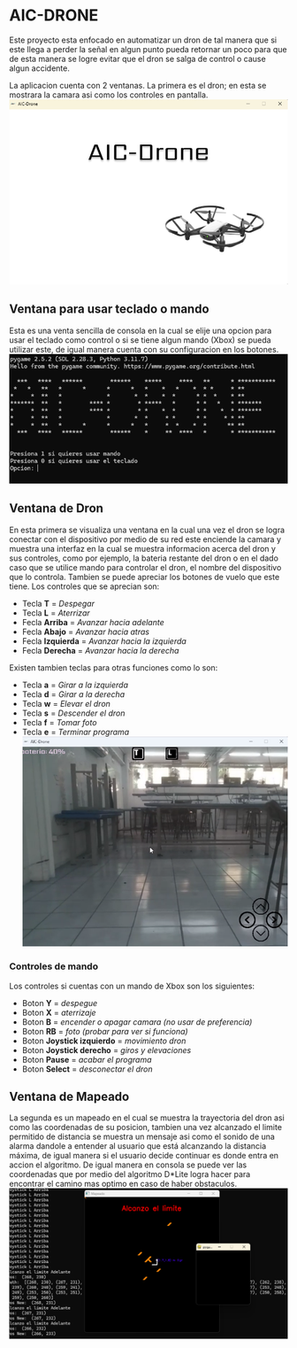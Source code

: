 # AIC-DRONE

Este proyecto esta enfocado en automatizar un dron de tal manera que si este llega a perder la señal 
en algun punto pueda retornar un poco para que de esta manera se logre evitar que el dron
se salga de control o cause algun accidente.

La aplicacion cuenta con 2 ventanas. La primera es el dron; en esta se mostrara la camara asi como los controles en pantalla.
![Preview Window](./github/github-guipreview.png)

## Ventana para usar teclado o mando
Esta es una venta sencilla de consola en la cual se elije una opcion para usar el teclado como control
o si se tiene algun mando (Xbox) se pueda utilizar este, de igual manera cuenta con su configuracion en
los botones.
![GUI Inicio](./github/github-inicio.png)

## Ventana de Dron
En esta primera se visualiza una ventana en la cual una vez el dron se logra conectar con el dispositivo
por medio de su red este enciende la camara y muestra una interfaz en la cual se muestra informacion
acerca del dron y sus controles, como por ejemplo, la bateria restante del dron o en el dado caso
que se utilice mando para controlar el dron, el nombre del dispositivo que lo controla. Tambien se puede 
apreciar los botones de vuelo que este tiene.
Los controles que se aprecian son:
- Tecla **T** = *Despegar*
- Tecla **L** = *Aterrizar*
- Fecla **Arriba** = *Avanzar hacia adelante*
- Fecla **Abajo** = *Avanzar hacia atras*
- Fecla **Izquierda** = *Avanzar hacia la izquierda*
- Fecla **Derecha** = *Avanzar hacia la derecha*

Existen tambien teclas para otras funciones como lo son:
- Tecla **a** = *Girar a la izquierda*
- Tecla **d** = *Girar a la derecha*
- Tecla **w** = *Elevar el dron*
- Tecla **s** = *Descender el dron*
- Tecla **f** = *Tomar foto*
- Tecla **e** = *Terminar programa*
![GUI Drone](./github/github-guidrone.png)

### Controles de mando
Los controles si cuentas con un mando de Xbox son los siguientes:
- Boton **Y** = *despegue*
- Boton **X** = *aterrizaje*
- Boton **B** = *encender o apagar camara (no usar de preferencia)*
- Boton **RB** = *foto (probar para ver si funciona)*
- Boton **Joystick izquierdo** = *movimiento dron*
- Boton **Joystick derecho** = *giros y elevaciones*
- Boton **Pause** = *acabar el programa*
- Boton **Select** = *desconectar el dron*

## Ventana de Mapeado
La segunda es un mapeado en el cual se muestra la trayectoria del dron asi como las coordenadas de su posicion, tambien una vez alcanzado el limite permitido de distancia se muestra un mensaje asi como el sonido de una alarma dandole a entender al usuario que está alcanzando la distancia máxima, de igual manera si el usuario decide continuar es donde entra en accion el algoritmo.
De igual manera en consola se puede ver las coordenadas que por medio del algoritmo D*Lite logra hacer
para encontrar el camino mas optimo en caso de haber obstaculos. 
![GUI Mapeado](./github/github-mapeado.png)